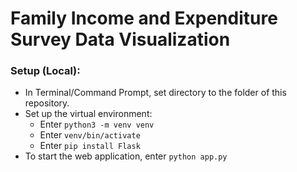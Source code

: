 # Family Income and Expenditure Survey Data Visualization
### Setup (Local):
- In Terminal/Command Prompt, set directory to the folder of this repository.
- Set up the virtual environment:
  - Enter `python3 -m venv venv`
  - Enter `venv/bin/activate`
  - Enter `pip install Flask`
- To start the web application, enter `python app.py`
